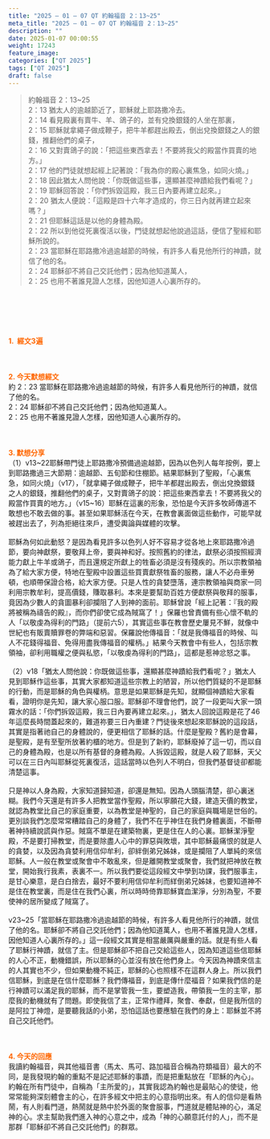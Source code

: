 ```yaml
---
title: "2025 – 01 – 07 QT 約翰福音 2：13~25"
meta_title: "2025 – 01 – 07 QT 約翰福音 2：13~25"
description: ""
date: 2025-01-07 00:00:55
weight: 17243
feature_image: 
categories: ["QT 2025"]
tags: ["QT 2025"]
draft: false
---
```


<blockquote>約翰福音 2：13~25<br />
2：13 猶太人的逾越節近了，耶穌就上耶路撒冷去。<br />
2：14 看見殿裏有賣牛、羊、鴿子的，並有兌換銀錢的人坐在那裏，<br />
2：15 耶穌就拿繩子做成鞭子，把牛羊都趕出殿去，倒出兌換銀錢之人的銀錢，推翻他們的桌子，<br />
2：16 又對賣鴿子的說：「把這些東西拿去！不要將我父的殿當作買賣的地方。」<br />
2：17 他的門徒就想起經上記著說：「我為你的殿心裏焦急，如同火燒。」<br />
2：18 因此猶太人問他說：「你既做這些事，還顯甚麼神蹟給我們看呢？」<br />
2：19 耶穌回答說：「你們拆毀這殿，我三日內要再建立起來。」<br />
2：20 猶太人便說：「這殿是四十六年才造成的，你三日內就再建立起來嗎？」<br />
2：21 但耶穌這話是以他的身體為殿。<br />
2：22 所以到他從死裏復活以後，門徒就想起他說過這話，便信了聖經和耶穌所說的。<br />
2：23 當耶穌在耶路撒冷過逾越節的時候，有許多人看見他所行的神蹟，就信了他的名。<br />
2：24 耶穌卻不將自己交託他們；因為他知道萬人，<br />
2：25 也用不著誰見證人怎樣，因他知道人心裏所存的。</blockquote><br />
&nbsp;<br />
<br />
&nbsp;<br />
<br />
<span style="color: #ff6600;" data-darkreader-inline-color=""><strong>1.  經文3遍</strong></span><br />
<br />
&nbsp;<br />
<br />
<span style="color: #ff6600;" data-darkreader-inline-color=""><strong>2. 今天默想經文<br />
</strong></span>約 2：23 當耶穌在耶路撒冷過逾越節的時候，有許多人看見他所行的神蹟，就信了他的名。<br />
2：24 耶穌卻不將自己交託他們；因為他知道萬人。<br />
2：25 也用不著誰見證人怎樣，因他知道人心裏所存的。<br />
<br />
&nbsp;<br />
<br />
<strong><span style="color: #ff6600;" data-darkreader-inline-color="">3. 默想分享<br />
</span></strong>（1）v13~22耶穌帶門徒上耶路撒冷預備過逾越節，因為以色列人每年按例，要上到耶路撒過三大節期：逾越節、五旬節和住棚節。結果耶穌到了聖殿，「心裏焦急，如同火燒」（v17），「就拿繩子做成鞭子，把牛羊都趕出殿去，倒出兌換銀錢之人的銀錢，推翻他們的桌子，又對賣鴿子的說：把這些東西拿去！不要將我父的殿當作買賣的地方。」（v15~16）耶穌在這裏的形象，恐怕是今天許多牧師傳道不敢想也不敢去做的事。甚至如果耶穌活在今天，在教會裏面做這些動作，可能早就被趕出去了，列為拒絕往來戶，遭受輿論與媒體的攻擊。<br />
<br />
耶穌為何如此動怒？是因為看見許多以色列人好不容易才從各地上來耶路撒冷過節，要向神獻祭，要敬拜上帝，要與神和好。按照舊約的律法，獻祭必須按照經濟能力獻上牛羊或鴿子，而且還規定所獻上的牲畜必須是沒有殘疾的。所以宗教領袖為了給大家方便，特地在聖殿中設置這些買賣獻祭牲畜的服務，讓人不必舟車勞頓，也順帶保證合格，給大家方便。只是人性的貪婪墮落，連宗教領袖與商家一同利用宗教牟利，提高價錢，賺取暴利。本來是要幫助百姓方便獻祭與敬拜的服事，竟因為少數人的貪圖暴利卻攔阻了人到神的面前。耶穌曾說「經上記著：『我的殿將被稱為禱告的殿』，而你們卻使它成為賊窩了！」保羅也曾責備有些心懷不軌的人「以敬虔為得利的門路」（提前六5），其實這些事在教會歷史屢見不鮮，就像中世紀也有販賣贖罪卷的弊端和惡習。保羅說他傳福音：「就是我傳福音的時候、叫人不花錢得福音、免得用盡我傳福音的權柄。」結果今天教會中有些人，包括宗教領袖，卻利用職權之便與私慾，「以敬虔為得利的門路」，這都是惹神忿怒之事。<br />
<br />
（2）v18「猶太人問他說：你既做這些事，還顯甚麼神蹟給我們看呢？」猶太人見到耶穌作這些事，其實大家都知道這些宗教上的陋習，所以他們質疑的不是耶穌的行動，而是耶穌的角色與權柄。意思是如果耶穌是先知，就顯個神蹟給大家看看，證明你是先知，讓大家心服口服。耶穌卻不理會他們，說了一段更叫大家一頭霧水的話：「你們拆毀這殿，我三日內要再建立起來。」，猶太人回說這殿是花了46年這麼長時間蓋起來的，難道祢要三日內重建？門徒後來想起來耶穌說的這段話，其實是指著祂自己的身體說的，便更相信了耶穌的話。什麼是聖殿？舊約是會幕，是聖殿，是有至聖所放著約櫃的地方。但是到了新約，耶穌廢掉了這一切，而以自己的身體為殿，也是以所有基督的身體為殿。人拆毀這殿，就是人殺了耶穌，天父可以在三日內叫耶穌從死裏復活，這話當時以色列人不明白，但我們基督徒卻都能清楚這事。<br />
<br />
只是神以人身為殿，大家知道歸知道，卻還是無知。因為人頭腦清楚，卻心裏迷糊。我們今天還是有許多人把教堂當作聖殿，所以寧願花大錢，建造天價的教堂，就認為教堂比自己的家庭重要，以為教堂是神聖的，自己的家庭與職場是世俗的。更別談我們怎麼常常糟踏自己的身體了，我們不在乎神住在我們身體裏面，不斷帶著神持續說謊與作惡。賊窩不單是在建築物裏，更是住在人的心裏。耶穌潔淨聖殿，不是要打掃教堂，而是要除盡人心中的罪惡與敗壞，其中耶穌最痛恨的就是人的貪婪，以及因為貪婪利用信仰牟利，卻絆倒弟兄姊妹，或是攔阻了人單純的來信耶穌。人一般在教堂或聚會中不敢亂來，但是離開教堂或聚會，我們就把神放在教堂，開始我行我素，表裏不一。所以我們要從這段經文中學到功課，我們服事主，是甘心樂意，是白白捨去，最好不要利用信仰牟利而絴倒弟兄姊妹，也要知道神不是住在教堂裏，而是住在我們心裏，所以時時倚靠耶穌寶血潔淨，分別為聖，不要使神的居所變成了賊窩了。<br />
<br />
v23~25「當耶穌在耶路撒冷過逾越節的時候，有許多人看見他所行的神蹟，就信了他的名。耶穌卻不將自己交託他們；因為他知道萬人，也用不著誰見證人怎樣，因他知道人心裏所存的。」這一段經文其實是相當嚴厲與嚴重的話。就是有些人看了耶穌行神蹟，就信了主。但是耶穌卻不把自己交給這些人，因為知道這些信耶穌的人心不正，動機錯誤，所以耶穌的心並沒有放在他們身上。今天因為神蹟來信主的人其實也不少，但如果動機不純正，耶穌的心也照樣不在這群人身上。所以我們信耶穌，到底是在信什麼耶穌？我們傳福音，到底是傳什麼福音？如果我們信的是行神蹟可以滿足我的耶穌，而不是掌管我一生，要塑造我，帶領我一生的主宰，那麼我的動機就有了問題。即使我信了主，正常作禮拜，聚會、奉獻，但是我所信的是阿拉丁神燈，是要聽我話的小弟，恐怕這話也要應驗在我們的身上：耶穌並不將自己交託他們。<br />
<br />
&nbsp;<br />
<br />
<strong style="font-size: inherit;"><span style="color: #ff6600;" data-darkreader-inline-color="">4. 今天的回應<br />
</span></strong>我讀約翰福音，與其他福音書（馬太、馬可、路加福音合稱為符類福音）最大的不同，是我發現約翰的重點不是記述耶穌的事蹟，而是把重點放在「耶穌的內心」。約翰在所有門徒中，自稱為「主所愛的」，其實我認為約翰也是最貼心的使徒，他常常能夠深刻體會主的心，在許多經文中把主的心意指明出來。有人的信仰是看熱鬧，有人則看門道，熱鬧就是熱中於外面的聚會服事，門道就是體貼神的心，滿足神的心。求主幫助我們進入神的心意之中，成為「神的心願意託付的人」，而不是那群「耶穌卻不將自己交託他們」的群眾。<br />
<br />
&nbsp;
        